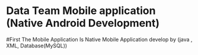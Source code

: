 # Data Team Mobile application (Native Android Development)
#First The Mobile Application Is Native Mobile Application develop by (java , XML, Database(MySQL))
